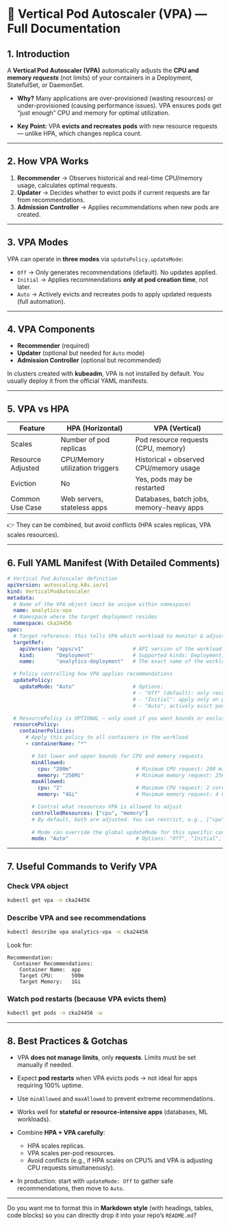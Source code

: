 # 📘 Vertical Pod Autoscaler (VPA) — Full Documentation

## 1. Introduction

A **Vertical Pod Autoscaler (VPA)** automatically adjusts the **CPU and memory *requests*** (not limits) of your containers in a Deployment, StatefulSet, or DaemonSet.

* **Why?**
  Many applications are over-provisioned (wasting resources) or under-provisioned (causing performance issues). VPA ensures pods get “just enough” CPU and memory for optimal utilization.

* **Key Point:**
  VPA **evicts and recreates pods** with new resource requests — unlike HPA, which changes replica count.

---

## 2. How VPA Works

1. **Recommender** → Observes historical and real-time CPU/memory usage, calculates optimal requests.
2. **Updater** → Decides whether to evict pods if current requests are far from recommendations.
3. **Admission Controller** → Applies recommendations when new pods are created.

---

## 3. VPA Modes

VPA can operate in **three modes** via `updatePolicy.updateMode`:

* `Off` → Only generates recommendations (default). No updates applied.
* `Initial` → Applies recommendations **only at pod creation time**, not later.
* `Auto` → Actively evicts and recreates pods to apply updated requests (full automation).

---

## 4. VPA Components

* **Recommender** (required)
* **Updater** (optional but needed for `Auto` mode)
* **Admission Controller** (optional but recommended)

In clusters created with **kubeadm**, VPA is not installed by default. You usually deploy it from the official YAML manifests.

---

## 5. VPA vs HPA

| Feature           | HPA (Horizontal)                | VPA (Vertical)                           |
| ----------------- | ------------------------------- | ---------------------------------------- |
| Scales            | Number of pod replicas          | Pod resource requests (CPU, memory)      |
| Resource Adjusted | CPU/Memory utilization triggers | Historical + observed CPU/memory usage   |
| Eviction          | No                              | Yes, pods may be restarted               |
| Common Use Case   | Web servers, stateless apps     | Databases, batch jobs, memory-heavy apps |

👉 They can be combined, but avoid conflicts (HPA scales replicas, VPA scales resources).

---

## 6. Full YAML Manifest (With Detailed Comments)

```yaml
# Vertical Pod Autoscaler definition
apiVersion: autoscaling.k8s.io/v1
kind: VerticalPodAutoscaler
metadata:
  # Name of the VPA object (must be unique within namespace)
  name: analytics-vpa
  # Namespace where the target deployment resides
  namespace: cka24456
spec:
  # Target reference: this tells VPA which workload to monitor & adjust
  targetRef:
    apiVersion: "apps/v1"                # API version of the workload
    kind:       "Deployment"             # Supported kinds: Deployment, StatefulSet, DaemonSet
    name:       "analytics-deployment"   # The exact name of the workload

  # Policy controlling how VPA applies recommendations
  updatePolicy:
    updateMode: "Auto"                   # Options:
                                         # - "Off" (default): only recommend, no updates
                                         # - "Initial": apply only on pod creation
                                         # - "Auto": actively evict pods & apply changes

  # ResourcePolicy is OPTIONAL — only used if you want bounds or exclusions
  resourcePolicy:
    containerPolicies:
      # Apply this policy to all containers in the workload
      - containerName: "*"

        # Set lower and upper bounds for CPU and memory requests
        minAllowed:
          cpu: "200m"                     # Minimum CPU request: 200 millicores (0.2 vCPU)
          memory: "256Mi"                 # Minimum memory request: 256Mi
        maxAllowed:
          cpu: "2"                        # Maximum CPU request: 2 cores
          memory: "4Gi"                   # Maximum memory request: 4 GiB

        # Control what resources VPA is allowed to adjust
        controlledResources: ["cpu", "memory"]
        # By default, both are adjusted. You can restrict, e.g., ["cpu"] only.
        
        # Mode can override the global updateMode for this specific container
        mode: "Auto"                      # Options: "Off", "Initial", "Auto"
```

---

## 7. Useful Commands to Verify VPA

### Check VPA object

```bash
kubectl get vpa -n cka24456
```

### Describe VPA and see recommendations

```bash
kubectl describe vpa analytics-vpa -n cka24456
```

Look for:

```
Recommendation:
  Container Recommendations:
    Container Name:  app
    Target CPU:      500m
    Target Memory:   1Gi
```

### Watch pod restarts (because VPA evicts them)

```bash
kubectl get pods -n cka24456 -w
```

---

## 8. Best Practices & Gotchas

* VPA **does not manage limits**, only **requests**. Limits must be set manually if needed.
* Expect **pod restarts** when VPA evicts pods → not ideal for apps requiring 100% uptime.
* Use `minAllowed` and `maxAllowed` to prevent extreme recommendations.
* Works well for **stateful or resource-intensive apps** (databases, ML workloads).
* Combine **HPA + VPA carefully**:

  * HPA scales replicas.
  * VPA scales per-pod resources.
  * Avoid conflicts (e.g., if HPA scales on CPU% and VPA is adjusting CPU requests simultaneously).
* In production: start with `updateMode: Off` to gather safe recommendations, then move to `Auto`.

---

Do you want me to format this in **Markdown style** (with headings, tables, code blocks) so you can directly drop it into your repo’s `README.md`?

